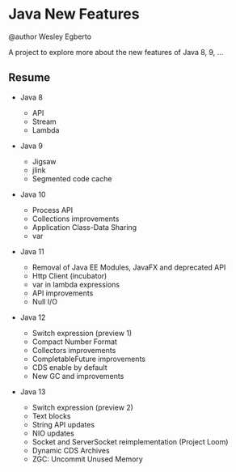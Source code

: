 # Java New Features

@author Wesley Egberto

A project to explore more about the new features of Java 8, 9, ...

## Resume

* Java 8
  * API
  * Stream
  * Lambda
  
* Java 9
  * Jigsaw
  * jlink
  * Segmented code cache

* Java 10
  * Process API
  * Collections improvements
  * Application Class-Data Sharing
  * var

* Java 11
  * Removal of Java EE Modules, JavaFX and deprecated API
  * Http Client (incubator)
  * var in lambda expressions
  * API improvements
  * Null I/O

* Java 12
  * Switch expression (preview 1)
  * Compact Number Format
  * Collectors improvements
  * CompletableFuture improvements
  * CDS enable by default
  * New GC and improvements

* Java 13
  * Switch expression (preview 2)
  * Text blocks
  * String API updates
  * NIO updates
  * Socket and ServerSocket reimplementation (Project Loom)
  * Dynamic CDS Archives
  * ZGC: Uncommit Unused Memory
